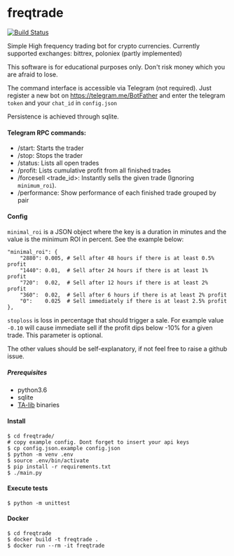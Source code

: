 # freqtrade

[![Build Status](https://travis-ci.org/gcarq/freqtrade.svg?branch=develop)](https://travis-ci.org/gcarq/freqtrade)

Simple High frequency trading bot for crypto currencies.
Currently supported exchanges: bittrex, poloniex (partly implemented)

This software is for educational purposes only.
Don't risk money which you are afraid to lose.

The command interface is accessible via Telegram (not required).
Just register a new bot on https://telegram.me/BotFather
and enter the telegram `token` and your `chat_id` in `config.json`

Persistence is achieved through sqlite.

#### Telegram RPC commands:
* /start: Starts the trader
* /stop: Stops the trader
* /status: Lists all open trades
* /profit: Lists cumulative profit from all finished trades
* /forcesell <trade_id>: Instantly sells the given trade (Ignoring `minimum_roi`).
* /performance: Show performance of each finished trade grouped by pair

#### Config
`minimal_roi` is a JSON object where the key is a duration
in minutes and the value is the minimum ROI in percent.
See the example below:
```
"minimal_roi": {
    "2880": 0.005, # Sell after 48 hours if there is at least 0.5% profit
    "1440": 0.01,  # Sell after 24 hours if there is at least 1% profit
    "720":  0.02,  # Sell after 12 hours if there is at least 2% profit
    "360":  0.02,  # Sell after 6 hours if there is at least 2% profit
    "0":    0.025  # Sell immediately if there is at least 2.5% profit
},
```

`stoploss` is loss in percentage that should trigger a sale. 
For example value `-0.10` will cause immediate sell if the
profit dips below -10% for a given trade. This parameter is optional.

The other values should be self-explanatory,
if not feel free to raise a github issue.

##### Prerequisites
* python3.6
* sqlite
* [TA-lib](https://github.com/mrjbq7/ta-lib#dependencies) binaries

#### Install
```
$ cd freqtrade/
# copy example config. Dont forget to insert your api keys
$ cp config.json.example config.json
$ python -m venv .env
$ source .env/bin/activate
$ pip install -r requirements.txt
$ ./main.py
```

#### Execute tests

```
$ python -m unittest
```

#### Docker
```
$ cd freqtrade
$ docker build -t freqtrade .
$ docker run --rm -it freqtrade
```
